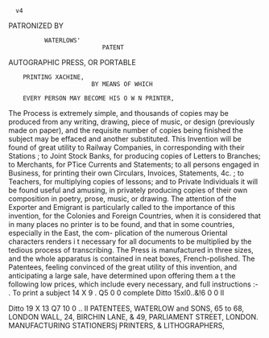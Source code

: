       v4
   PATRONIZED
       BY


              WATERLOWS'
                              PATENT

AUTOGRAPHIC PRESS,       OR PORTABLE

        PRINTING XACHINE,
                           BY MEANS OF WHICH

        EVERY PERSON MAY BECOME HIS O W N PRINTER,

   The Process is extremely simple, and thousands of copies may be
produced from any writing, drawing, piece of music, or design
(previously made on paper), and the requisite number of copies
being finished the subject may be effaced and another substituted.
   This Invention will be found of great utility to Railway Companies,
in corresponding with their Stations ; to Joint Stock Banks, for
producing copies of Letters to Branches; to Merchants, for PTice
 Currents and Statements; to all persons engaged in Business, for
printing their own Circulars, Invoices, Statements, 4c. ; to Teachers,
for multiplying copies of lessons; and to Private Individuals it will
be found useful and amusing, in privately producing copies of their
own composition in poetry, prose, music, or drawing.
   The attention of the Exporter and Emigrant is particularly called
to the importance of this invention, for the Colonies and Foreign
Countries, when it is considered that in many places no printer is to
be found, and that in some countries, especially in the East, the com-
plication of the numerous Oriental characters renders i t necessary for
all documents to be multiplied by the tedious process of transcribing.
   The Press is manufactured in three sizes, and the whole apparatus
is contained in neat boxes, French-polished. The Patentees, feeling
 convinced of the great utility of this invention, and anticipating a
large sale, have determined upon offering them a t the following low
prices, which include every necessary, and full instructions :-
                                        .
  To print a subject 14 X 9 . Q5 0 0 complete
  Ditto              15xl0..&!6 0 0     II

  Ditto              19 X 13  Q7 10 0   ..
                                        II
                           PATENTEES,
WATERLOW and SONS, 65 to 68, LONDON WALL,
    24, BIRCHIN LANE, & 49, PARLIAMENT STREET, LONDON.
       MANUFACTURING STATIONERSj PRINTERS, & LITHOGRAPHERS,
